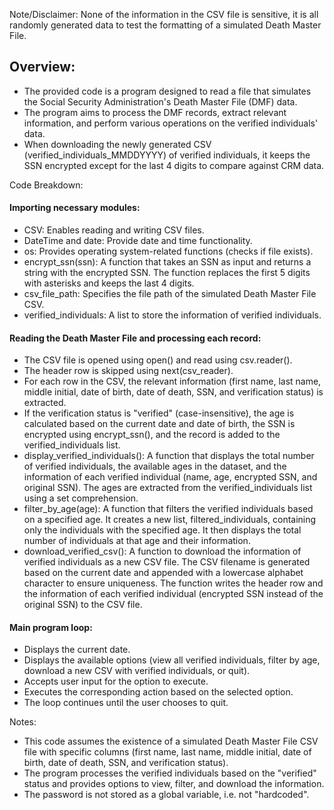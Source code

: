 Note/Disclaimer: None of the information in the CSV file is sensitive, it is all randomly generated data to test the formatting of a simulated Death Master File.

## Overview:
- The provided code is a program designed to read a file that simulates the Social Security Administration's Death Master File (DMF) data.
- The program aims to process the DMF records, extract relevant information, and perform various operations on the verified individuals' data.
- When downloading the newly generated CSV (verified_individuals_MMDDYYYY) of verified individuals, it keeps the SSN encrypted except for the last 4 digits to compare against CRM data.

Code Breakdown:

#### Importing necessary modules:
- CSV: Enables reading and writing CSV files.
- DateTime and date: Provide date and time functionality.
- os: Provides operating system-related functions (checks if file exists).
- encrypt_ssn(ssn): A function that takes an SSN as input and returns a string with the encrypted SSN. The function replaces the first 5 digits with asterisks and keeps the last 4 digits.
- csv_file_path: Specifies the file path of the simulated Death Master File CSV.
- verified_individuals: A list to store the information of verified individuals.

#### Reading the Death Master File and processing each record:
- The CSV file is opened using open() and read using csv.reader().
- The header row is skipped using next(csv_reader).
- For each row in the CSV, the relevant information (first name, last name, middle initial, date of birth, date of death, SSN, and verification status) is extracted.
- If the verification status is "verified" (case-insensitive), the age is calculated based on the current date and date of birth, the SSN is encrypted using encrypt_ssn(), and the record is added to the verified_individuals list.
- display_verified_individuals(): A function that displays the total number of verified individuals, the available ages in the dataset, and the information of each verified individual (name, age, encrypted SSN, and original SSN). The ages are extracted from the verified_individuals list using a set comprehension.
- filter_by_age(age): A function that filters the verified individuals based on a specified age. It creates a new list, filtered_individuals, containing only the individuals with the specified age. It then displays the total number of individuals at that age and their information.
- download_verified_csv(): A function to download the information of verified individuals as a new CSV file. The CSV filename is generated based on the current date and appended with a lowercase alphabet character to ensure uniqueness. The function writes the header row and the information of each verified individual (encrypted SSN instead of the original SSN) to the CSV file.

#### Main program loop:
- Displays the current date.
- Displays the available options (view all verified individuals, filter by age, download a new CSV with verified individuals, or quit).
- Accepts user input for the option to execute.
- Executes the corresponding action based on the selected option.
- The loop continues until the user chooses to quit.

Notes:
- This code assumes the existence of a simulated Death Master File CSV file with specific columns (first name, last name, middle initial, date of birth, date of death, SSN, and verification status).
- The program processes the verified individuals based on the "verified" status and provides options to view, filter, and download the information.
- The password is not stored as a global variable, i.e. not "hardcoded".
